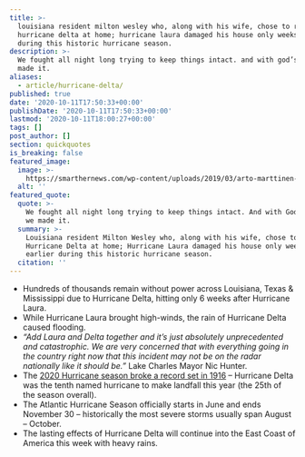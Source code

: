 ```yaml
---
title: >-
  louisiana resident milton wesley who, along with his wife, chose to ride out
  hurricane delta at home; hurricane laura damaged his house only weeks earlier
  during this historic hurricane season.
description: >-
  We fought all night long trying to keep things intact. and with god’s help we
  made it.
aliases:
  - article/hurricane-delta/
published: true
date: '2020-10-11T17:50:33+00:00'
publishDate: '2020-10-11T17:50:33+00:00'
lastmod: '2020-10-11T18:00:27+00:00'
tags: []
post_author: []
section: quickquotes
is_breaking: false
featured_image:
  image: >-
    https://smarthernews.com/wp-content/uploads/2019/03/arto-marttinen-145984-unsplash-min-scaled.jpg
  alt: ''
featured_quote:
  quote: >-
    We fought all night long trying to keep things intact. And with God’s help
    we made it.
  summary: >-
    Louisiana resident Milton Wesley who, along with his wife, chose to ride out
    Hurricane Delta at home; Hurricane Laura damaged his house only weeks
    earlier during this historic hurricane season.
  citation: ''
---
```

*   Hundreds of thousands remain without power across Louisiana, Texas & Mississippi due to Hurricane Delta, hitting only 6 weeks after Hurricane Laura.
*   While Hurricane Laura brought high-winds, the rain of Hurricane Delta caused flooding.
*   _“Add Laura and Delta together and it’s just absolutely unprecedented and catastrophic. We are very concerned that with everything going in the country right now that this incident may not be on the radar nationally like it should be.”_ Lake Charles Mayor Nic Hunter.
*   The [2020 Hurricane season broke a record set in 1916](\"https://abc7ny.com/weather/2020-hurricane-season-breaks-1916-record/6919871/\") – Hurricane Delta was the tenth named hurricane to make landfall this year (the 25th of the season overall).
*   The Atlantic Hurricane Season officially starts in June and ends November 30 – historically the most severe storms usually span August – October.
*   The lasting effects of Hurricane Delta will continue into the East Coast of America this week with heavy rains.